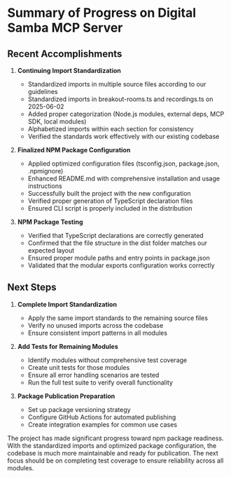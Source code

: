 # Summary of Progress on Digital Samba MCP Server

## Recent Accomplishments

1. **Continuing Import Standardization**
   - Standardized imports in multiple source files according to our guidelines
   - Standardized imports in breakout-rooms.ts and recordings.ts on 2025-06-02
   - Added proper categorization (Node.js modules, external deps, MCP SDK, local modules)
   - Alphabetized imports within each section for consistency
   - Verified the standards work effectively with our existing codebase

2. **Finalized NPM Package Configuration**
   - Applied optimized configuration files (tsconfig.json, package.json, .npmignore)
   - Enhanced README.md with comprehensive installation and usage instructions
   - Successfully built the project with the new configuration
   - Verified proper generation of TypeScript declaration files
   - Ensured CLI script is properly included in the distribution

3. **NPM Package Testing**
   - Verified that TypeScript declarations are correctly generated
   - Confirmed that the file structure in the dist folder matches our expected layout
   - Ensured proper module paths and entry points in package.json
   - Validated that the modular exports configuration works correctly

## Next Steps

1. **Complete Import Standardization**
   - Apply the same import standards to the remaining source files
   - Verify no unused imports across the codebase
   - Ensure consistent import patterns in all modules

2. **Add Tests for Remaining Modules**
   - Identify modules without comprehensive test coverage
   - Create unit tests for those modules
   - Ensure all error handling scenarios are tested
   - Run the full test suite to verify overall functionality

3. **Package Publication Preparation**
   - Set up package versioning strategy
   - Configure GitHub Actions for automated publishing
   - Create integration examples for common use cases

The project has made significant progress toward npm package readiness. With the standardized imports and optimized package configuration, the codebase is much more maintainable and ready for publication. The next focus should be on completing test coverage to ensure reliability across all modules.
